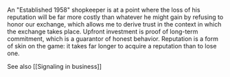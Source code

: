 An "Established 1958" shopkeeper is at a point where the loss of his reputation will be far more costly than whatever he might gain by refusing to honor our exchange, which allows me to derive trust in the context in which the exchange takes place.  Upfront investment is proof of long-term commitment, which is a guarantor of honest behavior. Reputation is a form of skin on the game: it takes far longer to acquire a reputation than to lose one.


See also [[Signaling in business]]

